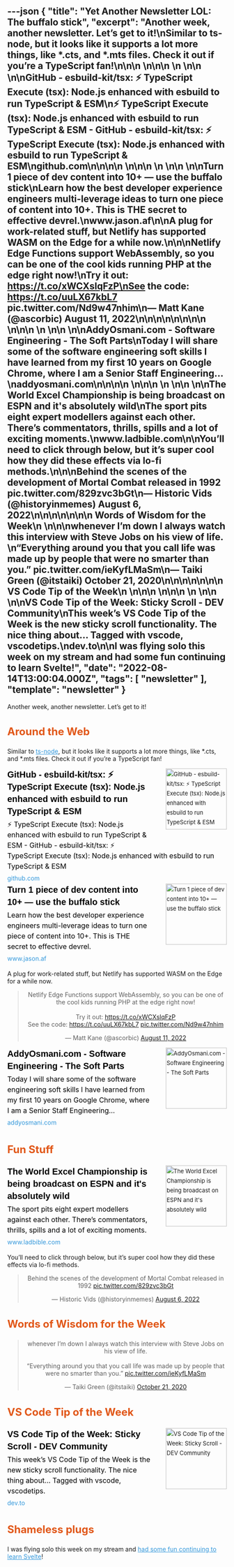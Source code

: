 ---json
{
  "title": "Yet Another Newsletter LOL: The buffalo stick",
  "excerpt": "Another week, another newsletter. Let’s get to it!\nSimilar to ts-node, but it looks like it supports a lot more things, like *.cts, and *.mts files. Check it out if you’re a TypeScript fan!\n\n\n          \n\n\n \n          \n\n          \n\nGitHub - esbuild-kit/tsx: ⚡️ TypeScript Execute (tsx): Node.js enhanced with esbuild to run TypeScript & ESM\n⚡️ TypeScript Execute (tsx): Node.js enhanced with esbuild to run TypeScript & ESM - GitHub - esbuild-kit/tsx: ⚡️ TypeScript Execute (tsx): Node.js enhanced with esbuild to run TypeScript & ESM\ngithub.com\n\n\n\n          \n\n\n \n          \n\n          \n\nTurn 1 piece of dev content into 10+ — use the buffalo stick\nLearn how the best developer experience engineers multi-leverage ideas to turn one piece of content into 10+. This is THE secret to effective devrel.\nwww.jason.af\n\nA plug for work-related stuff, but Netlify has supported WASM on the Edge for a while now.\n\n\nNetlify Edge Functions support WebAssembly, so you can be one of the cool kids running PHP at the edge right now!\nTry it out: https://t.co/xWCXslqFzP\nSee the code: https://t.co/uuLX67kbL7 pic.twitter.com/Nd9w47nhim\n— Matt Kane (@ascorbic) August 11, 2022\n\n\n\n\n\n\n\n          \n\n\n \n          \n\n          \n\nAddyOsmani.com - Software Engineering - The Soft Parts\nToday I will share some of the software engineering soft skills I have learned from my first 10 years on Google Chrome, where I am a Senior Staff Engineering…\naddyosmani.com\n\n\n\n          \n\n\n \n          \n\n          \n\nThe World Excel Championship is being broadcast on ESPN and it's absolutely wild\nThe sport pits eight expert modellers against each other. There’s commentators, thrills, spills and a lot of exciting moments.\nwww.ladbible.com\n\nYou’ll need to click through below, but it’s super cool how they did these effects via lo-fi methods.\n\n\nBehind the scenes of the development of Mortal Combat released in 1992 pic.twitter.com/829zvc3bGt\n— Historic Vids (@historyinmemes) August 6, 2022\n\n\n\n\n\n\n      Words of Wisdom for the Week\n    \n\n\nwhenever I’m down I always watch this interview with Steve Jobs on his view of life. \n“Everything around you that you call life was made up by people that were no smarter than you.” pic.twitter.com/ieKyfLMaSm\n— Taiki Green (@itstaiki) October 21, 2020\n\n\n\n\n\n\n      VS Code Tip of the Week\n    \n\n\n          \n\n\n \n          \n\n          \n\nVS Code Tip of the Week: Sticky Scroll - DEV Community\nThis week’s VS Code Tip of the Week is the new sticky scroll functionality.  The nice thing about… Tagged with vscode, vscodetips.\ndev.to\n\nI was flying solo this week on my stream and had some fun continuing to learn Svelte!",
  "date": "2022-08-14T13:00:04.000Z",
  "tags": [
    "newsletter"
  ],
  "template": "newsletter"
}
---

<p>Another week, another newsletter. Let’s get to it!</p>

<h2 class="header-text" style="cursor:auto;color:#030A10;font-family:-apple-system,BlinkMacSystemFont,'Segoe UI',Helvetica,sans-serif;font-size:24px;font-weight:700;line-height:32px;text-align:left;color: #E15718;">
      Around the Web
    </h2>

<p>Similar to <a href="https://typestrong.org/ts-node/?utm_campaign=Yet%20Another%20Newsletter%20LOL&amp;utm_medium=email&amp;utm_source=Revue%20newsletter" style="color:#3498DB;text-decoration:underline;" target="_blank">ts-node</a>, but it looks like it supports a lot more things, like *.cts, and *.mts files. Check it out if you’re a TypeScript fan!</p>

<tr><td align="left" style="word-break:break-word;font-size:0px;padding:0px;"><div style="cursor:auto;color:#3B424B;font-family:-apple-system,BlinkMacSystemFont,'Segoe UI',Helvetica,sans-serif;font-size:13px;font-weight: 400;line-height:22px;text-align:left;">
<!--[if mso]>
          <table border="0" cellpadding="0" cellspacing="0" width="140" align="right" style="width:140px;"><tr><td style="padding:0 0 30px 30px;">
          <![endif]-->
<a href="https://github.com/esbuild-kit/tsx?utm_campaign=Yet%20Another%20Newsletter%20LOL&amp;utm_medium=email&amp;utm_source=Revue%20newsletter" style="text-decoration: none;" target="_blank">
<img align="right" alt="GitHub - esbuild-kit/tsx: ⚡️ TypeScript Execute (tsx): Node.js enhanced with esbuild to run TypeScript &amp; ESM" class="link-image" height="140" src="https://s3.amazonaws.com/revue/items/images/017/432/229/thumb/tsx?1660419405" style="padding-left: 30px; padding-bottom: 36px;border:none;border-radius:0;outline:none;text-decoration:none;" width="140"/>
</a> <!--[if mso]>
          </td></tr></table>
          <![endif]-->
<div>
<div class="link-title" style="padding-bottom: 4px;font-weight:700;font-family:Helvetica,-apple-system,BlinkMacSystemFont,Segoe UI,sans-serif;color: #000000;font-size:20px;line-height:28px;"><a href="https://github.com/esbuild-kit/tsx?utm_campaign=Yet%20Another%20Newsletter%20LOL&amp;utm_medium=email&amp;utm_source=Revue%20newsletter" style="color: #000000;text-decoration: none;" target="_blank">GitHub - esbuild-kit/tsx: ⚡️ TypeScript Execute (tsx): Node.js enhanced with esbuild to run TypeScript &amp; ESM</a></div>
<div class="serif small-text link-description" style="padding-bottom: 4px;font-family:-apple-system,BlinkMacSystemFont,'Segoe UI',Helvetica,sans-serif;font-weight:400;font-size:16px;line-height:24px;color: #000000;"><div class="revue-p" style="margin:0;">⚡️ TypeScript Execute (tsx): Node.js enhanced with esbuild to run TypeScript &amp; ESM - GitHub - esbuild-kit/tsx: ⚡️ TypeScript Execute (tsx): Node.js enhanced with esbuild to run TypeScript &amp; ESM</div>
</div>
<div class="link-url" style="font-family:-apple-system,BlinkMacSystemFont,'Segoe UI',Helvetica,sans-serif;font-weight:400;font-size:14px;line-height:24px;"><a href="https://github.com/esbuild-kit/tsx?utm_campaign=Yet%20Another%20Newsletter%20LOL&amp;utm_medium=email&amp;utm_source=Revue%20newsletter" style="color: #3498DB;text-decoration:none;font-weight:400;" target="_blank">github.com</a></div>
</div>
</div></td></tr>

<tr><td align="left" style="word-break:break-word;font-size:0px;padding:0px;"><div style="cursor:auto;color:#3B424B;font-family:-apple-system,BlinkMacSystemFont,'Segoe UI',Helvetica,sans-serif;font-size:13px;font-weight: 400;line-height:22px;text-align:left;">
<!--[if mso]>
          <table border="0" cellpadding="0" cellspacing="0" width="140" align="right" style="width:140px;"><tr><td style="padding:0 0 30px 30px;">
          <![endif]-->
<a href="https://www.jason.af/effective-devrel-buffalo-stick/?utm_campaign=Yet%20Another%20Newsletter%20LOL&amp;utm_medium=email&amp;utm_source=Revue%20newsletter" style="text-decoration: none;" target="_blank">
<img align="right" alt="Turn 1 piece of dev content into 10+ — use the buffalo stick" class="link-image" height="140" src="https://s3.amazonaws.com/revue/items/images/017/340/906/thumb/buffalo-stick.jpg?1659955432" style="padding-left: 30px; padding-bottom: 36px;border:none;border-radius:0;outline:none;text-decoration:none;" width="140"/>
</a> <!--[if mso]>
          </td></tr></table>
          <![endif]-->
<div>
<div class="link-title" style="padding-bottom: 4px;font-weight:700;font-family:Helvetica,-apple-system,BlinkMacSystemFont,Segoe UI,sans-serif;color: #000000;font-size:20px;line-height:28px;"><a href="https://www.jason.af/effective-devrel-buffalo-stick/?utm_campaign=Yet%20Another%20Newsletter%20LOL&amp;utm_medium=email&amp;utm_source=Revue%20newsletter" style="color: #000000;text-decoration: none;" target="_blank">Turn 1 piece of dev content into 10+ — use the buffalo stick</a></div>
<div class="serif small-text link-description" style="padding-bottom: 4px;font-family:-apple-system,BlinkMacSystemFont,'Segoe UI',Helvetica,sans-serif;font-weight:400;font-size:16px;line-height:24px;color: #000000;"><div class="revue-p" style="margin:0;">Learn how the best developer experience engineers multi-leverage ideas to turn one piece of content into 10+. This is THE secret to effective devrel.</div>
</div>
<div class="link-url" style="font-family:-apple-system,BlinkMacSystemFont,'Segoe UI',Helvetica,sans-serif;font-weight:400;font-size:14px;line-height:24px;"><a href="https://www.jason.af/effective-devrel-buffalo-stick/?utm_campaign=Yet%20Another%20Newsletter%20LOL&amp;utm_medium=email&amp;utm_source=Revue%20newsletter" style="color: #3498DB;text-decoration:none;font-weight:400;" target="_blank">www.jason.af</a></div>
</div>
</div></td></tr>

<p>A plug for work-related stuff, but Netlify has supported WASM on the Edge for a while now.</p>

<p><html><body><div><blockquote align="center" class="twitter-tweet" data-dnt="true"><p dir="ltr" lang="en">Netlify Edge Functions support WebAssembly, so you can be one of the cool kids running PHP at the edge right now!<br/><br/>Try it out: <a href="https://t.co/xWCXslqFzP">https://t.co/xWCXslqFzP</a><br/>See the code: <a href="https://t.co/uuLX67kbL7">https://t.co/uuLX67kbL7</a> <a href="https://t.co/Nd9w47nhim">pic.twitter.com/Nd9w47nhim</a></p>— Matt Kane (@ascorbic) <a href="https://twitter.com/ascorbic/status/1557713322849583104?ref_src=twsrc%5Etfw">August 11, 2022</a></blockquote></p>
<script async="" charset="utf-8" src="https://platform.twitter.com/widgets.js"></script>
<p></div></body></html></p>
<tr><td align="left" style="word-break:break-word;font-size:0px;padding:0px;"><div style="cursor:auto;color:#3B424B;font-family:-apple-system,BlinkMacSystemFont,'Segoe UI',Helvetica,sans-serif;font-size:13px;font-weight: 400;line-height:22px;text-align:left;">
<!--[if mso]>
          <table border="0" cellpadding="0" cellspacing="0" width="140" align="right" style="width:140px;"><tr><td style="padding:0 0 30px 30px;">
          <![endif]-->
<a href="https://addyosmani.com/blog/software-engineering-soft-parts/?utm_campaign=Yet%20Another%20Newsletter%20LOL&amp;utm_medium=email&amp;utm_source=Revue%20newsletter" style="text-decoration: none;" target="_blank">
<img align="right" alt="AddyOsmani.com - Software Engineering - The Soft Parts" class="link-image" height="140" src="https://s3.amazonaws.com/revue/items/images/017/401/431/thumb/softwareeng.jpg?1660269144" style="padding-left: 30px; padding-bottom: 36px;border:none;border-radius:0;outline:none;text-decoration:none;" width="140"/>
</a> <!--[if mso]>
          </td></tr></table>
          <![endif]-->
<div>
<div class="link-title" style="padding-bottom: 4px;font-weight:700;font-family:Helvetica,-apple-system,BlinkMacSystemFont,Segoe UI,sans-serif;color: #000000;font-size:20px;line-height:28px;"><a href="https://addyosmani.com/blog/software-engineering-soft-parts/?utm_campaign=Yet%20Another%20Newsletter%20LOL&amp;utm_medium=email&amp;utm_source=Revue%20newsletter" style="color: #000000;text-decoration: none;" target="_blank">AddyOsmani.com - Software Engineering - The Soft Parts</a></div>
<div class="serif small-text link-description" style="padding-bottom: 4px;font-family:-apple-system,BlinkMacSystemFont,'Segoe UI',Helvetica,sans-serif;font-weight:400;font-size:16px;line-height:24px;color: #000000;"><div class="revue-p" style="margin:0;">Today I will share some of the software engineering soft skills I have learned from my first 10 years on Google Chrome, where I am a Senior Staff Engineering…</div>
</div>
<div class="link-url" style="font-family:-apple-system,BlinkMacSystemFont,'Segoe UI',Helvetica,sans-serif;font-weight:400;font-size:14px;line-height:24px;"><a href="https://addyosmani.com/blog/software-engineering-soft-parts/?utm_campaign=Yet%20Another%20Newsletter%20LOL&amp;utm_medium=email&amp;utm_source=Revue%20newsletter" style="color: #3498DB;text-decoration:none;font-weight:400;" target="_blank">addyosmani.com</a></div>
</div>
</div></td></tr>

<h2 class="header-text" style="cursor:auto;color:#030A10;font-family:-apple-system,BlinkMacSystemFont,'Segoe UI',Helvetica,sans-serif;font-size:24px;font-weight:700;line-height:32px;text-align:left;color: #E15718;">
      Fun Stuff
    </h2>

<tr><td align="left" style="word-break:break-word;font-size:0px;padding:0px;"><div style="cursor:auto;color:#3B424B;font-family:-apple-system,BlinkMacSystemFont,'Segoe UI',Helvetica,sans-serif;font-size:13px;font-weight: 400;line-height:22px;text-align:left;">
<!--[if mso]>
          <table border="0" cellpadding="0" cellspacing="0" width="140" align="right" style="width:140px;"><tr><td style="padding:0 0 30px 30px;">
          <![endif]-->
<a href="https://www.ladbible.com/sport/world-excel-championship-that-is-getting-national-tv-coverage-20220809?utm_campaign=Yet%20Another%20Newsletter%20LOL&amp;utm_medium=email&amp;utm_source=Revue%20newsletter" style="text-decoration: none;" target="_blank">
<img align="right" alt="The World Excel Championship is being broadcast on ESPN and it's absolutely wild" class="link-image" height="140" src="https://s3.amazonaws.com/revue/items/images/017/393/627/thumb/resize?1660226865" style="padding-left: 30px; padding-bottom: 36px;border:none;border-radius:0;outline:none;text-decoration:none;" width="140"/>
</a> <!--[if mso]>
          </td></tr></table>
          <![endif]-->
<div>
<div class="link-title" style="padding-bottom: 4px;font-weight:700;font-family:Helvetica,-apple-system,BlinkMacSystemFont,Segoe UI,sans-serif;color: #000000;font-size:20px;line-height:28px;"><a href="https://www.ladbible.com/sport/world-excel-championship-that-is-getting-national-tv-coverage-20220809?utm_campaign=Yet%20Another%20Newsletter%20LOL&amp;utm_medium=email&amp;utm_source=Revue%20newsletter" style="color: #000000;text-decoration: none;" target="_blank">The World Excel Championship is being broadcast on ESPN and it's absolutely wild</a></div>
<div class="serif small-text link-description" style="padding-bottom: 4px;font-family:-apple-system,BlinkMacSystemFont,'Segoe UI',Helvetica,sans-serif;font-weight:400;font-size:16px;line-height:24px;color: #000000;"><div class="revue-p" style="margin:0;">The sport pits eight expert modellers against each other. There’s commentators, thrills, spills and a lot of exciting moments.</div>
</div>
<div class="link-url" style="font-family:-apple-system,BlinkMacSystemFont,'Segoe UI',Helvetica,sans-serif;font-weight:400;font-size:14px;line-height:24px;"><a href="https://www.ladbible.com/sport/world-excel-championship-that-is-getting-national-tv-coverage-20220809?utm_campaign=Yet%20Another%20Newsletter%20LOL&amp;utm_medium=email&amp;utm_source=Revue%20newsletter" style="color: #3498DB;text-decoration:none;font-weight:400;" target="_blank">www.ladbible.com</a></div>
</div>
</div></td></tr>

<p>You’ll need to click through below, but it’s super cool how they did these effects via lo-fi methods.</p>

<p><html><body><div><blockquote align="center" class="twitter-tweet" data-dnt="true"><p dir="ltr" lang="en">Behind the scenes of the development of Mortal Combat released in 1992 <a href="https://t.co/829zvc3bGt">pic.twitter.com/829zvc3bGt</a></p>— Historic Vids (@historyinmemes) <a href="https://twitter.com/historyinmemes/status/1555920869318336512?ref_src=twsrc%5Etfw">August 6, 2022</a></blockquote></p>
<script async="" charset="utf-8" src="https://platform.twitter.com/widgets.js"></script>
<p></div></body></html></p>
<h2 class="header-text" style="cursor:auto;color:#030A10;font-family:-apple-system,BlinkMacSystemFont,'Segoe UI',Helvetica,sans-serif;font-size:24px;font-weight:700;line-height:32px;text-align:left;color: #E15718;">
      Words of Wisdom for the Week
    </h2>

<p><html><body><div><blockquote align="center" class="twitter-tweet" data-dnt="true"><p dir="ltr" lang="en">whenever I&rsquo;m down I always watch this interview with Steve Jobs on his view of life. <br/><br/>&ldquo;Everything around you that you call life was made up by people that were no smarter than you.&rdquo; <a href="https://t.co/ieKyfLMaSm">pic.twitter.com/ieKyfLMaSm</a></p>— Taiki Green (@itstaiki) <a href="https://twitter.com/itstaiki/status/1318804751161511937?ref_src=twsrc%5Etfw">October 21, 2020</a></blockquote></p>
<script async="" charset="utf-8" src="https://platform.twitter.com/widgets.js"></script>
<p></div></body></html></p>
<h2 class="header-text" style="cursor:auto;color:#030A10;font-family:-apple-system,BlinkMacSystemFont,'Segoe UI',Helvetica,sans-serif;font-size:24px;font-weight:700;line-height:32px;text-align:left;color: #E15718;">
      VS Code Tip of the Week
    </h2>

<tr><td align="left" style="word-break:break-word;font-size:0px;padding:0px;"><div style="cursor:auto;color:#3B424B;font-family:-apple-system,BlinkMacSystemFont,'Segoe UI',Helvetica,sans-serif;font-size:13px;font-weight: 400;line-height:22px;text-align:left;">
<!--[if mso]>
          <table border="0" cellpadding="0" cellspacing="0" width="140" align="right" style="width:140px;"><tr><td style="padding:0 0 30px 30px;">
          <![endif]-->
<a href="https://dev.to/vscodetips/vs-code-tip-of-the-week-sticky-scroll-5f0o?utm_campaign=Yet%20Another%20Newsletter%20LOL&amp;utm_medium=email&amp;utm_source=Revue%20newsletter" style="text-decoration: none;" target="_blank">
<img align="right" alt="VS Code Tip of the Week: Sticky Scroll - DEV Community" class="link-image" height="140" src="https://s3.amazonaws.com/revue/items/images/017/418/837/thumb/5hqinn8cyqf2eqkgir5v.png?1660363740" style="padding-left: 30px; padding-bottom: 36px;border:none;border-radius:0;outline:none;text-decoration:none;" width="140"/>
</a> <!--[if mso]>
          </td></tr></table>
          <![endif]-->
<div>
<div class="link-title" style="padding-bottom: 4px;font-weight:700;font-family:Helvetica,-apple-system,BlinkMacSystemFont,Segoe UI,sans-serif;color: #000000;font-size:20px;line-height:28px;"><a href="https://dev.to/vscodetips/vs-code-tip-of-the-week-sticky-scroll-5f0o?utm_campaign=Yet%20Another%20Newsletter%20LOL&amp;utm_medium=email&amp;utm_source=Revue%20newsletter" style="color: #000000;text-decoration: none;" target="_blank">VS Code Tip of the Week: Sticky Scroll - DEV Community</a></div>
<div class="serif small-text link-description" style="padding-bottom: 4px;font-family:-apple-system,BlinkMacSystemFont,'Segoe UI',Helvetica,sans-serif;font-weight:400;font-size:16px;line-height:24px;color: #000000;"><div class="revue-p" style="margin:0;">This week’s VS Code Tip of the Week is the new sticky scroll functionality.  The nice thing about… Tagged with vscode, vscodetips.</div>
</div>
<div class="link-url" style="font-family:-apple-system,BlinkMacSystemFont,'Segoe UI',Helvetica,sans-serif;font-weight:400;font-size:14px;line-height:24px;"><a href="https://dev.to/vscodetips/vs-code-tip-of-the-week-sticky-scroll-5f0o?utm_campaign=Yet%20Another%20Newsletter%20LOL&amp;utm_medium=email&amp;utm_source=Revue%20newsletter" style="color: #3498DB;text-decoration:none;font-weight:400;" target="_blank">dev.to</a></div>
</div>
</div></td></tr>

<h2 class="header-text" style="cursor:auto;color:#030A10;font-family:-apple-system,BlinkMacSystemFont,'Segoe UI',Helvetica,sans-serif;font-size:24px;font-weight:700;line-height:32px;text-align:left;color: #E15718;">
      Shameless plugs
    </h2>

<p>I was flying solo this week on my stream and <a href="https://www.twitch.tv/videos/1558546046?utm_campaign=Yet%20Another%20Newsletter%20LOL&amp;utm_medium=email&amp;utm_source=Revue%20newsletter" style="color:#3498DB;text-decoration:underline;" target="_blank">had some fun continuing to learn Svelte</a>!</p>
